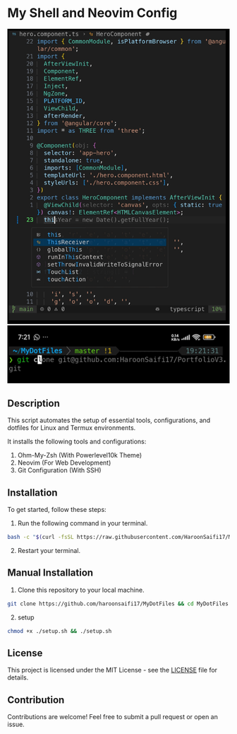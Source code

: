 # My Shell and Neovim Config 

![Screenshot](screenshots/pic1.jpg)
![Screenshot](screenshots/pic2.jpg)

## Description 
This script automates the setup of essential tools, configurations, and dotfiles for Linux and Termux environments.

It installs the following tools and configurations:
1. Ohm-My-Zsh (With Powerlevel10k Theme)
2. Neovim (For Web Development)
3. Git Configuration (With SSH)


## Installation

To get started, follow these steps:

1. Run the following command in your terminal.

```bash
bash -c "$(curl -fsSL https://raw.githubusercontent.com/HaroonSaifi17/MyDotFiles/master/setup.sh)"
```

2. Restart your terminal.

## Manual Installation

1. Clone this repository to your local machine.

```bash
git clone https://github.com/haroonsaifi17/MyDotFiles && cd MyDotFiles
```

2. setup

```bash
chmod +x ./setup.sh && ./setup.sh
```
## License 
This project is licensed under the MIT License - see the [LICENSE](LICENSE) file for details.

## Contribution 
Contributions are welcome! Feel free to submit a pull request or open an issue.
